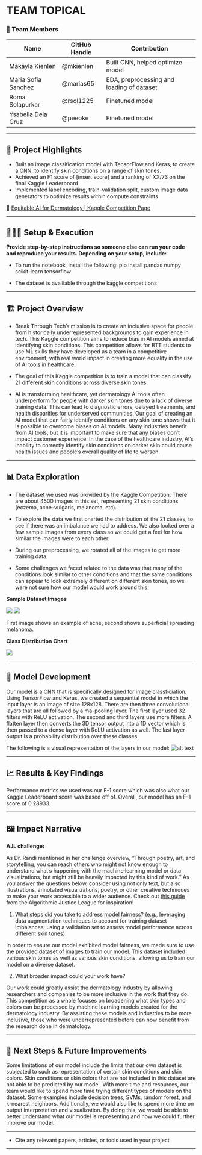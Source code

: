 # TEAM TOPICAL


### **👥 Team Members**

| Name | GitHub Handle | Contribution |
| ----- | ----- | ----- |
| Makayla Kienlen | @mkienlen | Built CNN, helped optimize model |
| Maria Sofia Sanchez | @marias65 | EDA, preprocessing and loading of dataset |
| Roma Solapurkar | @rsol1225 | Finetuned model |
| Ysabella Dela Cruz | @peeoke | Finetuned model |

---

## **🎯 Project Highlights**


* Built an image classification model with TensorFlow and Keras, to create a CNN, to identify skin conditions on a range of skin tones.
* Achieved an F1 score of \[insert score\] and a ranking of XX/73 on the final Kaggle Leaderboard
* Implemented label encoding, train-validation split, custom image data generators to optimize results within compute constraints

🔗 [Equitable AI for Dermatology | Kaggle Competition Page](https://www.kaggle.com/competitions/bttai-ajl-2025/overview)

---

## **👩🏽‍💻 Setup & Execution**

**Provide step-by-step instructions so someone else can run your code and reproduce your results. Depending on your setup, include:**

* To run the notebook, install the following: pip install pandas numpy scikit-learn tensorflow

* The dataset is availiable through the kaggle competitions
  
---

## **🏗️ Project Overview**

* Break Through Tech’s mission is to create an inclusive space for people from historically underrepresented backgrounds to gain experience in tech. This Kaggle competition aims to reduce bias in AI models aimed at identifying skin conditions. This competition allows for BTT students to use ML skills they have developed as a team in a competitive environment, with real world impact in creating more equality in the use of AI tools in healthcare.

* The goal of this Kaggle competition is to train a model that can classify 21 different skin conditions across diverse skin tones. 

* AI is transforming healthcare, yet dermatology AI tools often underperform for people with darker skin tones due to a lack of diverse training data. This can lead to diagnostic errors, delayed treatments, and health disparities for underserved communities. Our goal of creating an AI model that can fairly identify conditions on any skin tone shows that it is possible to overcome biases on AI models. Many industries benefit from AI tools, but it is important to make sure that any biases don’t impact customer experience. In the case of the healthcare industry, AI’s inability to correctly identify skin conditions on darker skin could cause health issues and people’s overall quality of life to worsen.

---

## **📊 Data Exploration**

* The dataset we used was provided by the Kaggle Competition. There are about 4500 images in this set, representing 21 skin conditions (eczema, acne-vulgaris, melanoma, etc). 

* To explore the data we first charted the distribution of the 21 classes, to see if there was an imbalance we had to address. We also looked over a few sample images from every class so we could get a feel for how similar the images were to each other. 

* During our preprocessing, we rotated all of the images to get more training data. 

* Some challenges we faced related to the data was that many of the conditions look similar to other conditions and that the same conditions can appear to look extremely different on different skin tones, so we were not sure how our model would work around this.


**Sample Dataset Images**

![](https://github.com/peeoke/TeamTopical/blob/main/2dc81d23b3c02663556832138db7d3d0.jpg)
![](https://github.com/peeoke/TeamTopical/blob/main/39db1b5308e58e1e486703dcb53b33ee.jpg)

First image shows an example of acne, second shows superficial spreading melanoma.

**Class Distribution Chart**

![](https://github.com/peeoke/TeamTopical/blob/main/LabelDistribution.jpeg)

---

## **🧠 Model Development**

Our model is a CNN that is specifically designed for image classficiation. Using TensorFlow and Keras, we created a sequential model in which the input layer is an image of size 128x128. There are then three convolutional layers that are all followed by a ma-pooling layer. The first layer used 32 filters with ReLU activation. The second and third layers use more filters. A flatten layer then converts the 3D tensor output into a 1D vector which is then passed to a dense layer with ReLU activation as well. The last layer output is a probability distribution over these classes.

The following is a visual representation of the layers in our model:
![alt text](https://github.com/peeoke/TeamTopical/blob/main/image.png)

---

## **📈 Results & Key Findings**

Performance metrics we used was our F-1 score which was also what our Kaggle Leaderboard score was based off of. Overall, our model has an F-1 score of 0.28933. 

---

## **🖼️ Impact Narrative**

**AJL challenge:**

As Dr. Randi mentioned in her challenge overview, “Through poetry, art, and storytelling, you can reach others who might not know enough to understand what’s happening with the machine learning model or data visualizations, but might still be heavily impacted by this kind of work.”
As you answer the questions below, consider using not only text, but also illustrations, annotated visualizations, poetry, or other creative techniques to make your work accessible to a wider audience.
Check out [this guide](https://drive.google.com/file/d/1kYKaVNR\_l7Abx2kebs3AdDi6TlPviC3q/view) from the Algorithmic Justice League for inspiration!

1. What steps did you take to address [model fairness](https://haas.berkeley.edu/wp-content/uploads/What-is-fairness_-EGAL2.pdf)? (e.g., leveraging data augmentation techniques to account for training dataset imbalances; using a validation set to assess model performance across different skin tones)

In order to ensure our model exhibited model fairness, we made sure to use the provided dataset of images to train our model. This dataset included various skin tones as well as various skin conditions, allowing us to train our model on a diverse dataset.


2. What broader impact could your work have? 

Our work could greatly assist the dermatology industry by allowing researchers and companies to be more inclusive in the work that they do. This competition as a whole focuses on broadening what skin types and colors can be processed by machine learning models created for the dermatology industry. By assisting these models and industries to be more inclusive, those who were underrepresented before can now benefit from the research done in dermatology.

---

## **🚀 Next Steps & Future Improvements**



Some limitations of our model include the limits that our own dataset is subjected to such as representation of certain skin conditions and skin colors. Skin conditions or skin colors that are not included in this dataset are not able to be predicted by our model. With more time and resources, our team would like to spend more time trying different types of models on the dataset. Some examples include decision trees, SVMs, random forest, and k-nearest neighbors. Additionally, we would also like to spend more time on output interpretation and visualization. By doing this, we would be able to better understand what our model is representing and how we could further improve our model. 


---
* Cite any relevant papers, articles, or tools used in your project

---


